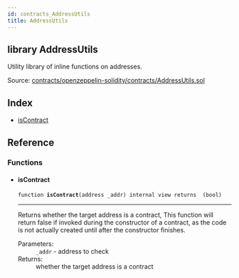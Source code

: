 ```yaml
---
id: contracts_AddressUtils
title: AddressUtils
---
```


<div class="contract-doc"><div class="contract"><h2 class="contract-header"><span class="contract-kind">library</span> AddressUtils</h2><p class="description">Utility library of inline functions on addresses.</p><div class="source">Source: <a href="https://github.com/2keynet/web3-alpha/blob/v0.0.3/contracts/openzeppelin-solidity/contracts/AddressUtils.sol" target="_blank">contracts/openzeppelin-solidity/contracts/AddressUtils.sol</a></div></div><div class="index"><h2>Index</h2><ul><li><a href="contracts_AddressUtils.html#isContract">isContract</a></li></ul></div><div class="reference"><h2>Reference</h2><div class="functions"><h3>Functions</h3><ul><li><div class="item function"><span id="isContract" class="anchor-marker"></span><h4 class="name">isContract</h4><div class="body"><code class="signature">function <strong>isContract</strong><span>(address _addr) </span><span>internal </span><span>view </span><span>returns  (bool) </span></code><hr/><div class="description"><p>Returns whether the target address is a contract, This function will return false if invoked during the constructor of a contract, as the code is not actually created until after the constructor finishes.</p></div><dl><dt><span class="label-parameters">Parameters:</span></dt><dd><div><code>_addr</code> - address to check</div></dd><dt><span class="label-return">Returns:</span></dt><dd>whether the target address is a contract</dd></dl></div></div></li></ul></div></div></div>
